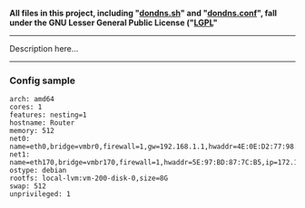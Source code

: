 **All files in this project, including "[dondns.sh](/dondnsample/dondns.sh)" and "[dondns.conf](dondnsample/dondns.sh)", fall under the GNU Lesser General Public License ("[LGPL](LICENSE)"**

---

Description here...

---

### Config sample

```
arch: amd64
cores: 1
features: nesting=1
hostname: Router
memory: 512
net0: name=eth0,bridge=vmbr0,firewall=1,gw=192.168.1.1,hwaddr=4E:0E:D2:77:98:8D,ip=192.168.1.2/24,type=veth
net1: name=eth170,bridge=vmbr170,firewall=1,hwaddr=5E:97:BD:87:7C:B5,ip=172.16.0.1/24,type=veth
ostype: debian
rootfs: local-lvm:vm-200-disk-0,size=8G
swap: 512
unprivileged: 1
```